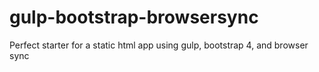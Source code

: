 # gulp-bootstrap-browsersync
Perfect starter for a static html app using gulp, bootstrap 4, and browser sync

